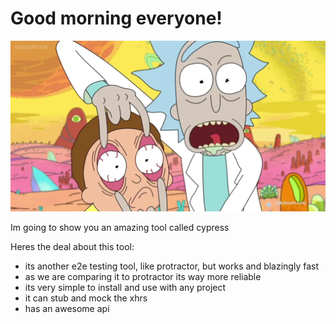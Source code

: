 Good morning everyone!
=================

![morning](welcome-to-e2e.png)

Im going to show you an amazing tool called cypress

Heres the deal about this tool:

- its another e2e testing tool, like protractor, but works and blazingly fast
- as we are comparing it to protractor its way more reliable
- its very simple to install and use with any project
- it can stub and mock the xhrs
- has an awesome api